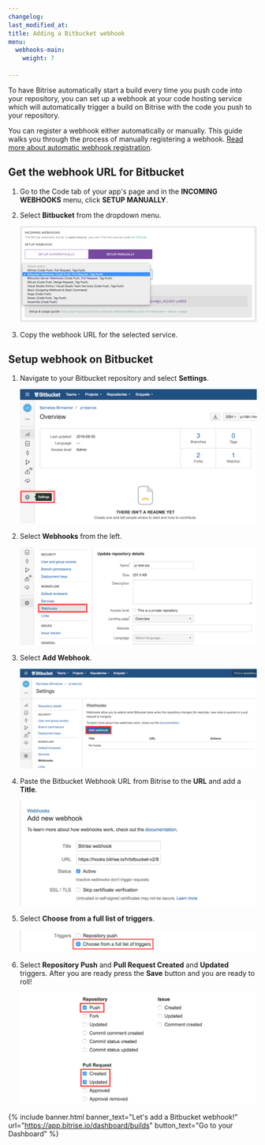 ```yaml
---
changelog: 
last_modified_at: 
title: Adding a Bitbucket webhook
menu:
  webhooks-main:
    weight: 7

---
```

To have Bitrise automatically start a build every time you push code into your repository, you can set up a webhook at your code hosting service which will automatically trigger a build on Bitrise with the code you push to your repository.

You can register a webhook either automatically or manually. This guide walks you through the process of manually registering a webhook. [Read more about automatic webhook registration](/webhooks/#setting-up-incoming-webhooks-automatically).

## Get the webhook URL for Bitbucket

1. Go to the Code tab of your app's page and in the **INCOMING WEBHOOKS** menu, click **SETUP MANUALLY**.
2. Select **Bitbucket** from the dropdown menu.

   ![Screenshot](/img/webhooks_bitbucket.png)
3. Copy the webhook URL for the selected service.

## Setup webhook on Bitbucket

1. Navigate to your Bitbucket repository and select **Settings**.

   ![Screenshot](/img/webhooks/bitbucket_settings.png)
2. Select **Webhooks** from the left.

   ![Screenshot](/img/webhooks/bitbucket_settings_webhooks.png)
3. Select **Add Webhook**.

   ![Screenshot](/img/webhooks/bitbucket_add_webhooks.png)
4. Paste the Bitbucket Webhook URL from Bitrise to the **URL** and add a **Title**.

   ![Screenshot](/img/webhooks/bitbucket_webhook_info.png)
5. Select **Choose from a full list of triggers**.

   ![Screenshot](/img/webhooks/bitbucket_webhook_trigger.png)
6. Select **Repository Push** and **Pull Request Created** and **Updated** triggers. After you are ready press the **Save** button and you are ready to roll!

   ![Screenshot](/img/webhooks/bitbucket_webhook_push_and_pr.png)

{% include banner.html banner_text="Let's add a Bitbucket webhook!" url="https://app.bitrise.io/dashboard/builds" button_text="Go to your Dashboard" %}